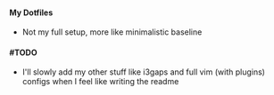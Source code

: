 #### My Dotfiles
- Not my full setup, more like minimalistic baseline

#### #TODO
- I'll slowly add my other stuff like i3gaps and full vim (with plugins) configs when I feel like writing the readme
